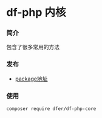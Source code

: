 # df-php 内核

### 简介
包含了很多常用的方法

### 发布
- [package地址](https://packagist.org/packages/dfer/tools)
 
	

### 使用

```
composer require dfer/df-php-core
```

